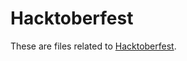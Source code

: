 # Hacktoberfest

These are files related to [Hacktoberfest](https://hacktoberfest.digitalocean.com/).

